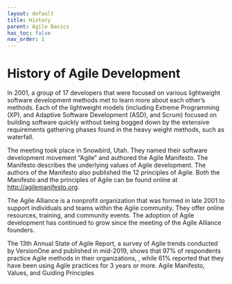 ```yaml
---
layout: default
title: History
parent: Agile Basics
has_toc: false
nav_order: 1
---
```


# History of Agile Development

In 2001, a group of 17 developers that were focused on various lightweight software development methods met to learn more about each other’s methods. 
Each of the lightweight models (including Extreme Programming (XP), and Adaptive Software Development (ASD), and Scrum) focused on building software quickly 
without being bogged down by the extensive requirements gathering phases found in the heavy weight methods, such as waterfall.

The meeting took place in Snowbird, Utah. They named their software development movement “Agile” and authored the Agile Manifesto. The Manifesto describes 
the underlying values of Agile development. The authors of the Manifesto also published the 12 principles of Agile. Both the Manifesto and the principles 
of Agile can be found online at <http://agilemanifesto.org>. 

The Agile Alliance is a nonprofit organization that was formed in late 2001 to support individuals and teams within the Agile community. They offer online resources, training, and community events. 
The adoption of Agile development has continued to grow since the meeting of the Agile Alliance founders. 

The 13th Annual State of Agile Report, a survey of Agile trends conducted by VersionOne and published in mid-2019, shows that 97% of respondents 
practice Agile methods in their organizations, , while 61% reported that they have been using Agile practices for 3 years or more.
Agile Manifesto, Values, and Guiding Principles 
